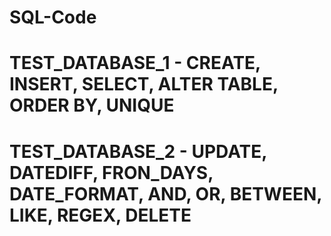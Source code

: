 # SQL-Code
# TEST_DATABASE_1 - CREATE, INSERT, SELECT, ALTER TABLE, ORDER BY, UNIQUE
# TEST_DATABASE_2 - UPDATE, DATEDIFF, FRON_DAYS, DATE_FORMAT, AND, OR, BETWEEN, LIKE, REGEX, DELETE

